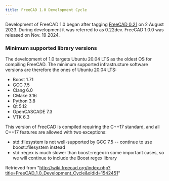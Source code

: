 ```yaml
---
title: FreeCAD 1.0 Development Cycle
---
```

Development of FreeCAD 1.0 began after tagging [FreeCAD 0.21](https://github.com/FreeCAD/FreeCAD/releases/tag/0.21) on 2 August 2023. During development it was referred to as 0.22dev. FreeCAD 1.0.0 was released on Nov. 19 2024.

### Minimum supported library versions

The development of 1.0 targets Ubuntu 20.04 LTS as the oldest OS for compiling FreeCAD. The minimum supported infrastructure software versions are therefore the ones of Ubuntu 20.04 LTS:

* Boost 1.71
* GCC 7.5
* Clang 6.0
* CMake 3.16
* Python 3.8
* Qt 5.12
* OpenCASCADE 7.3
* VTK 6.3

This version of FreeCAD is compiled requiring the C++17 standard, and all C++17 features are allowed with two exceptions:

* std::filesystem is not well-supported by GCC 7.5 -- continue to use boost::filesystem instead
* std::regex is much slower than boost::regex in some important cases, so we will continue to include the Boost regex library

Retrieved from "<http://wiki.freecad.org/index.php?title=FreeCAD_1.0_Development_Cycle&oldid=1542451>"